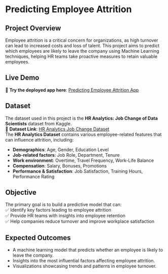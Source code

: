 # **Predicting Employee Attrition**  

## **Project Overview**  
Employee attrition is a critical concern for organizations, as high turnover can lead to increased costs and loss of talent. This project aims to predict which employees are likely to leave the company using Machine Learning techniques, helping HR teams take proactive measures to retain valuable employees.  

## **Live Demo**  
🚀 **Try the deployed app here**: [Predicting Employee Attrition App](https://predicting-employee-attrition-mlgit-rsqxhncdhztsgtwg3pq2ka.streamlit.app/)  

## **Dataset**  
The dataset used in this project is the **HR Analytics: Job Change of Data Scientists** dataset from Kaggle.  
📌 **Dataset Link**: [HR Analytics Job Change Dataset](https://www.kaggle.com/datasets/arashnic/hr-analytics-job-change-of-data-scientists)  
The **HR Analytics Dataset** contains various employee-related features that can influence attrition, including:  
- **Demographics**: Age, Gender, Education Level  
- **Job-related factors**: Job Role, Department, Tenure  
- **Work environment**: Overtime, Travel Frequency, Work-Life Balance  
- **Compensation**: Salary, Bonuses, Promotions  
- **Performance & Satisfaction**: Job Satisfaction, Training Hours, Performance Rating  

## **Objective**  
The primary goal is to build a predictive model that can:  
✅ Identify key factors leading to employee attrition  
✅ Provide HR teams with insights into employee retention  
✅ Help companies reduce turnover and improve workplace satisfaction  

## **Expected Outcomes**  
- A machine learning model that predicts whether an employee is likely to leave the company.  
- Insights into the most influential factors affecting employee attrition.  
- Visualizations showcasing trends and patterns in employee turnover.  
